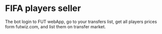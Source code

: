 # FIFA players seller

The bot login to FUT webApp, go to your transfers list, get all players prices form futwiz.com, and list them on transfer market. 
